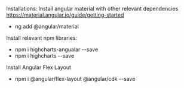 Installations:
Install angular material with other relevant dependencies https://material.angular.io/guide/getting-started
- ng add @angular/material


Install relevant npm libraries:
- npm i highcharts-angualar --save
- npm i highcharts --save

Install Angular Flex Layout
- npm i @angular/flex-layout @angular/cdk --save


